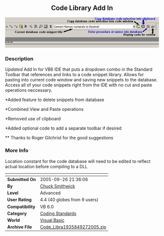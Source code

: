 ﻿<div align="center">

## Code Library Add In

<img src="PIC200592621555510.jpg">
</div>

### Description

*Updated* Add In for VB6 IDE that puts a dropdown combo in the Standard Toolbar that references and links to a code snippet library. Allows for pasting into current code window and saving new snippets to the database. Access all of your code snippets right from the IDE with no cut and paste operations neccessary.

*Added feature to delete snippets from database

*Combined View and Paste operations

*Removed use of clipboard

*Added optional code to add a separate toolbar if desired

** Thanks to Roger Gilchrist for the good suggestions
 
### More Info
 
Location constant for the code database will need to be edited to reflect actual location before compiling to a DLL


<span>             |<span>
---                |---
**Submitted On**   |2005-09-26 21:36:06
**By**             |[Chuck Smithwick](https://github.com/Planet-Source-Code/PSCIndex/blob/master/ByAuthor/chuck-smithwick.md)
**Level**          |Advanced
**User Rating**    |4.4 (40 globes from 9 users)
**Compatibility**  |VB 6\.0
**Category**       |[Coding Standards](https://github.com/Planet-Source-Code/PSCIndex/blob/master/ByCategory/coding-standards__1-43.md)
**World**          |[Visual Basic](https://github.com/Planet-Source-Code/PSCIndex/blob/master/ByWorld/visual-basic.md)
**Archive File**   |[Code\_Libra1935849272005\.zip](https://github.com/Planet-Source-Code/chuck-smithwick-code-library-add-in__1-62679/archive/master.zip)








